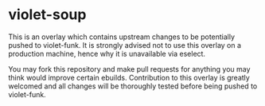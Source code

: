 # violet-soup

This is an overlay which contains upstream changes to be potentially pushed to violet-funk. It is strongly advised not to use this overlay on a production machine, hence why it is unavailable via eselect.

You may fork this repository and make pull requests for anything you may think would improve certain ebuilds. Contribution to this overlay is greatly welcomed and all changes will be thoroughly tested before being pushed to violet-funk.

